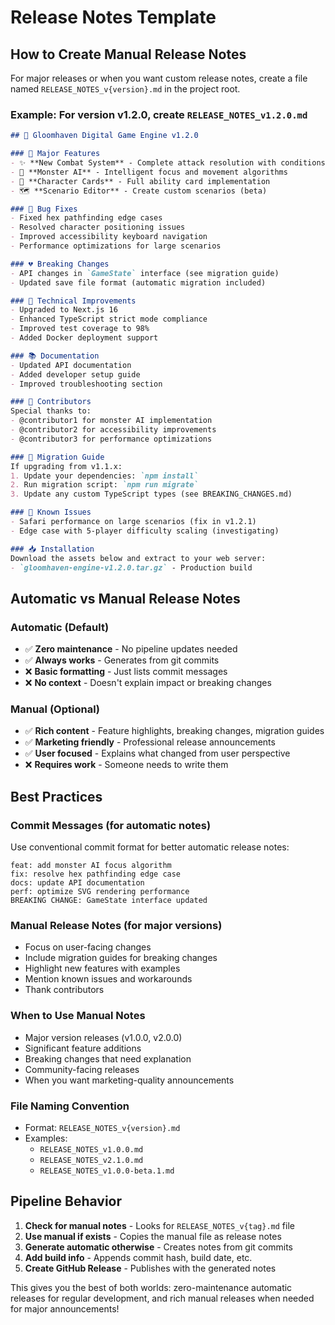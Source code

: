 # Release Notes Template

## How to Create Manual Release Notes

For major releases or when you want custom release notes, create a file named `RELEASE_NOTES_v{version}.md` in the project root.

### Example: For version v1.2.0, create `RELEASE_NOTES_v1.2.0.md`

```markdown
## 🎲 Gloomhaven Digital Game Engine v1.2.0

### 🚀 Major Features
- ✨ **New Combat System** - Complete attack resolution with conditions
- 🎯 **Monster AI** - Intelligent focus and movement algorithms  
- 🎴 **Character Cards** - Full ability card implementation
- 🗺️ **Scenario Editor** - Create custom scenarios (beta)

### 🐛 Bug Fixes
- Fixed hex pathfinding edge cases
- Resolved character positioning issues
- Improved accessibility keyboard navigation
- Performance optimizations for large scenarios

### 💔 Breaking Changes
- API changes in `GameState` interface (see migration guide)
- Updated save file format (automatic migration included)

### 🔧 Technical Improvements
- Upgraded to Next.js 16
- Enhanced TypeScript strict mode compliance
- Improved test coverage to 98%
- Added Docker deployment support

### 📚 Documentation
- Updated API documentation
- Added developer setup guide
- Improved troubleshooting section

### 🙏 Contributors
Special thanks to:
- @contributor1 for monster AI implementation
- @contributor2 for accessibility improvements
- @contributor3 for performance optimizations

### 🔄 Migration Guide
If upgrading from v1.1.x:
1. Update your dependencies: `npm install`
2. Run migration script: `npm run migrate`
3. Update any custom TypeScript types (see BREAKING_CHANGES.md)

### 🐛 Known Issues
- Safari performance on large scenarios (fix in v1.2.1)
- Edge case with 5-player difficulty scaling (investigating)

### 📥 Installation
Download the assets below and extract to your web server:
- `gloomhaven-engine-v1.2.0.tar.gz` - Production build
```

## Automatic vs Manual Release Notes

### Automatic (Default)
- ✅ **Zero maintenance** - No pipeline updates needed
- ✅ **Always works** - Generates from git commits
- ❌ **Basic formatting** - Just lists commit messages
- ❌ **No context** - Doesn't explain impact or breaking changes

### Manual (Optional)
- ✅ **Rich content** - Feature highlights, breaking changes, migration guides
- ✅ **Marketing friendly** - Professional release announcements
- ✅ **User focused** - Explains what changed from user perspective
- ❌ **Requires work** - Someone needs to write them

## Best Practices

### Commit Messages (for automatic notes)
Use conventional commit format for better automatic release notes:
```
feat: add monster AI focus algorithm
fix: resolve hex pathfinding edge case
docs: update API documentation
perf: optimize SVG rendering performance
BREAKING CHANGE: GameState interface updated
```

### Manual Release Notes (for major versions)
- Focus on user-facing changes
- Include migration guides for breaking changes
- Highlight new features with examples
- Mention known issues and workarounds
- Thank contributors

### When to Use Manual Notes
- Major version releases (v1.0.0, v2.0.0)
- Significant feature additions
- Breaking changes that need explanation
- Community-facing releases
- When you want marketing-quality announcements

### File Naming Convention
- Format: `RELEASE_NOTES_v{version}.md`
- Examples:
  - `RELEASE_NOTES_v1.0.0.md`
  - `RELEASE_NOTES_v2.1.0.md`
  - `RELEASE_NOTES_v1.0.0-beta.1.md`

## Pipeline Behavior

1. **Check for manual notes** - Looks for `RELEASE_NOTES_v{tag}.md` file
2. **Use manual if exists** - Copies the manual file as release notes
3. **Generate automatic otherwise** - Creates notes from git commits
4. **Add build info** - Appends commit hash, build date, etc.
5. **Create GitHub Release** - Publishes with the generated notes

This gives you the best of both worlds: zero-maintenance automatic releases for regular development, and rich manual releases when needed for major announcements!
